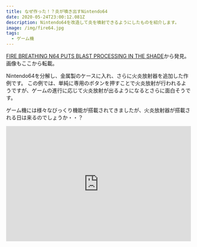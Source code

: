 ```yaml
---
title: なぜ作った！？炎が噴き出すNintendo64
date: 2020-05-24T23:00:12.081Z
description: Nintendo64を改造して炎を噴射できるようにしたものを紹介します。
image: /img/fire64.jpg
tags:
  - ゲーム機
---
```

[FIRE BREATHING N64 PUTS BLAST PROCESSING IN THE SHADE](https://hackaday.com/2019/08/15/fire-breathing-n64-puts-blast-processing-in-the-shade/)から発見。画像もここから転載。

Nintendo64を分解し、金属製のケースに入れ、さらに火炎放射器を追加した作例です。
この例では、単純に専用のボタンを押すことで火炎放射が行われるようですが、ゲームの進行に応じて火炎放射が出るようになるとさらに面白そうです。

ゲーム機には様々なびっくり機能が搭載されてきましたが、火炎放射器が搭載される日は来るのでしょうか・・？

<iframe width="100%" height="315" src="https://www.youtube.com/embed/TBEPvu7idjM" frameborder="0" allow="accelerometer; autoplay; encrypted-media; gyroscope; picture-in-picture" allowfullscreen></iframe>

